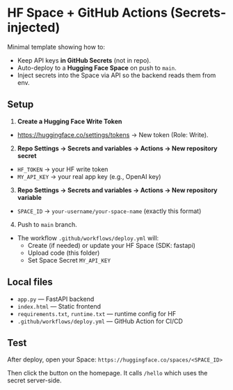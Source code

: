 # HF Space + GitHub Actions (Secrets-injected)

Minimal template showing how to:
- Keep API keys **in GitHub Secrets** (not in repo).
- Auto-deploy to a **Hugging Face Space** on push to `main`.
- Inject secrets into the Space via API so the backend reads them from env.

## Setup

1) **Create a Hugging Face Write Token**
- https://huggingface.co/settings/tokens → New token (Role: Write).

2) **Repo Settings → Secrets and variables → Actions → New repository secret**
- `HF_TOKEN` → your HF write token
- `MY_API_KEY` → your real app key (e.g., OpenAI key)

3) **Repo Settings → Secrets and variables → Actions → New repository variable**
- `SPACE_ID` → `your-username/your-space-name` (exactly this format)

4) Push to `main` branch.
- The workflow `.github/workflows/deploy.yml` will:
  - Create (if needed) or update your HF Space (SDK: fastapi)
  - Upload code (this folder)
  - Set Space Secret `MY_API_KEY`

## Local files

- `app.py` — FastAPI backend
- `index.html` — Static frontend
- `requirements.txt`, `runtime.txt` — runtime config for HF
- `.github/workflows/deploy.yml` — GitHub Action for CI/CD

## Test

After deploy, open your Space:
`https://huggingface.co/spaces/<SPACE_ID>`

Then click the button on the homepage. It calls `/hello` which uses the secret server-side.
